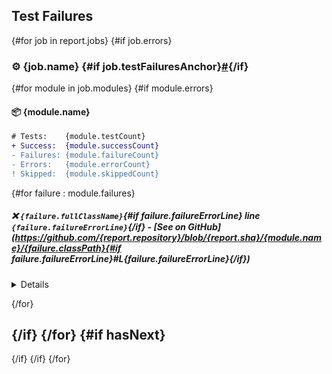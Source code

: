 ## Test Failures

{#for job in report.jobs}
{#if job.errors}
### :gear: {job.name} {#if job.testFailuresAnchor}<a href="#user-content-{job.testFailuresAnchor}" id="{job.testFailuresAnchor}">#</a>{/if}
{#for module in job.modules}
{#if module.errors}
#### :package: {module.name}

```diff
# Tests:    {module.testCount}
+ Success:  {module.successCount}
- Failures: {module.failureCount}
- Errors:   {module.errorCount}
! Skipped:  {module.skippedCount}
```

{#for failure : module.failures}

##### :x: `{failure.fullClassName}`{#if failure.failureErrorLine} line `{failure.failureErrorLine}`{/if} - [**See on GitHub**](https://github.com/{report.repository}/blob/{report.sha}/{module.name}/{failure.classPath}{#if failure.failureErrorLine}#L{failure.failureErrorLine}{/if})

<details>

{#if failure.failureDetail}
```
{failure.failureDetail.trim}
```
{/if}

{#if report.sameRepository && failure.failureErrorLine}
https://github.com/{report.repository}/blob/{report.sha}/{module.name}/{failure.classPath}#L{failure.failureErrorLine}
{/if}
</details>

{/for}

{/if}
{/for}
{#if hasNext}
---
{/if}
{/if}
{/for}